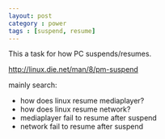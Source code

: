 ```yaml
---
layout: post
category : power
tags : [suspend, resume]
---
```


This a task for how PC suspends/resumes.

http://linux.die.net/man/8/pm-suspend

mainly search:

* how does linux resume mediaplayer?
* how does linux resume network?
* mediaplayer fail to resume after suspend
* network fail to resume after suspend
